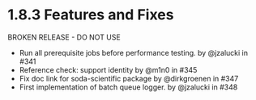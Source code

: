 # 1.8.3 Features and Fixes

BROKEN RELEASE - DO NOT USE

* Run all prerequisite jobs before performance testing. by @jzalucki in #341
* Reference check: support identity by @m1n0 in #345
* Fix doc link for soda-scientific package by @dirkgroenen in #347
* First implementation of batch queue logger. by @jzalucki in #348
